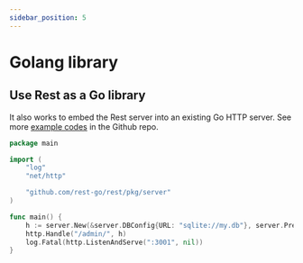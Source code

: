 ```yaml
---
sidebar_position: 5
---
```


# Golang library

## Use Rest as a Go library
It also works to embed the Rest server into an existing Go HTTP server. See more [example codes](https://github.com/rest-go/rest/tree/main/examples) in the Github repo.

``` go
package main

import (
	"log"
	"net/http"

	"github.com/rest-go/rest/pkg/server"
)

func main() {
	h := server.New(&server.DBConfig{URL: "sqlite://my.db"}, server.Prefix("/admin"))
	http.Handle("/admin/", h)
	log.Fatal(http.ListenAndServe(":3001", nil))
}
```
